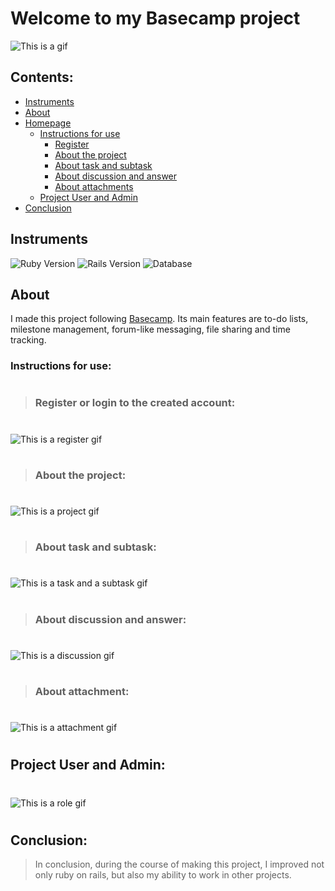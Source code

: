 # Welcome to my Basecamp project

![This is a gif](/photo_readmy/basecamp_gif.gif)

## **Contents**:

- [Instruments](#instruments)
- [About](#about)
- [Homepage](#homepage)
    - [Instructions for use](#instructions-for-use)
        - [Register](#register-or-login-to-the-created-account)
        - [About the project](#about-the-project)
        - [About task and subtask](#about-task-and-subtask)
        - [About discussion and answer](#about-discussion-and-answer)
        - [About attachments](#about-attachment)
    - [Project User and Admin](#project-user-and-admin)
- [Conclusion](#conclusion)



## Instruments

![Ruby Version](https://img.shields.io/badge/ruby%20version-3.1.2-green)
![Rails Version](https://img.shields.io/badge/rails%20version-7.0.3-yellow)
![Database](https://img.shields.io/badge/database-PostgreSQL-red)

## About

I made this project following [Basecamp](https://basecamp.com/). Its main features are to-do lists, milestone management, forum-like messaging, file sharing and time tracking.<br/>

### **Instructions for use:**
#
> ### Register or login to the created account:
#

![This is a register gif](/photo_readmy/register.gif)

#
> ### About the project:
#

![This is a project gif](/photo_readmy/project.gif)

#
> ### About task and subtask:
#

![This is a task and a subtask gif](/photo_readmy/task_and_subtask.gif)

#
> ### About discussion and answer:
#

![This is a discussion gif](/photo_readmy/discussion.gif)

#
> ### About attachment:
#

![This is a attachment gif](/photo_readmy/attachment.gif)

#
## Project User and Admin:
#

![This is a role gif](/photo_readmy/role.gif)

#
## Conclusion:

> In conclusion, during the course of making this project, I improved not only ruby ​​on rails, but also my ability to work in other projects.


